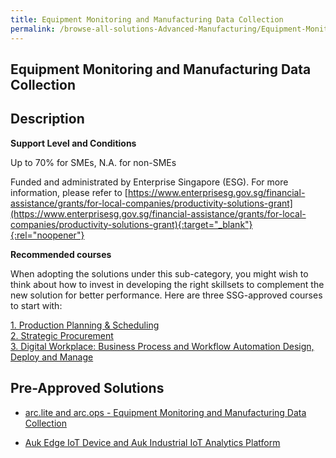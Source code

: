 ```yaml
---
title: Equipment Monitoring and Manufacturing Data Collection
permalink: /browse-all-solutions-Advanced-Manufacturing/Equipment-Monitoring-and-Manufacturing-Data-Collection
---
```


## Equipment Monitoring and Manufacturing Data Collection
## Description

**Support Level and Conditions**

Up to 70% for SMEs, N.A. for non-SMEs

Funded and administrated by Enterprise Singapore (ESG). For more information, please refer to
[https://www.enterprisesg.gov.sg/financial-assistance/grants/for-local-companies/productivity-solutions-grant](https://www.enterprisesg.gov.sg/financial-assistance/grants/for-local-companies/productivity-solutions-grant){:target="_blank"}{:rel="noopener"}

**Recommended courses**

When adopting the solutions under this sub-category, you might wish to think about how to invest in developing the right skillsets to complement the new solution for better performance. Here are three SSG-approved courses to start with:

<a href='https://courses.enterprisejobskills.gov.sg/Course_Internet/CourseDetail/Production-Planning-Scheduling-2'  target='_blank' rel='noopener'>1. Production Planning & Scheduling</a><br>
<a href='https://courses.enterprisejobskills.gov.sg/Course_Internet/CourseDetail/Strategic-Procurement-1'  target='_blank' rel='noopener'>2. Strategic Procurement</a><br>
<a href='https://courses.enterprisejobskills.gov.sg/Course_Internet/CourseDetail/Digital-Workplace-Business-Process-Workflow-Automation-Design-Deploy-Manage-Synchronous-elearning-2'  target='_blank' rel='noopener'>3. Digital Workplace: Business Process and Workflow Automation Design, Deploy and Manage</a><br>

## Pre-Approved Solutions

- <a href='/productivity-solutions-grant/solutionrepo/solution1886' target='_blank'>arc.lite and arc.ops - Equipment Monitoring and Manufacturing Data Collection</a><br>

- <a href='/productivity-solutions-grant/solutionrepo/solution1902' target='_blank'>Auk Edge IoT Device and Auk Industrial IoT Analytics Platform</a><br>

